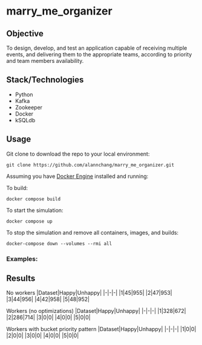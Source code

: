 # marry_me_organizer

## Objective

To design, develop, and test an application capable of receiving multiple events, and delivering them to the appropriate teams, according to priority and team members availability.

## Stack/Technologies

- Python
- Kafka
- Zookeeper
- Docker
- kSQLdb

## Usage

Git clone to download the repo to your local environment:
```
git clone https://github.com/alannchang/marry_me_organizer.git
```

Assuming you have [Docker Engine](https://docs.docker.com/engine/) installed and running:

To build:
```
docker compose build
```

To start the simulation:
```
docker compose up
```

To stop the simulation and remove all containers, images, and builds: 
```
docker-compose down --volumes --rmi all
```



### Examples:



## Results

No workers
|Dataset|Happy|Unhappy|
|-|-|-|
|1|45|955|
|2|47|953|
|3|44|956|
|4|42|958|
|5|48|952|

Workers (no optimizations)
|Dataset|Happy|Unhappy|
|-|-|-|
|1|328|672|
|2|286|714|
|3|0|0|
|4|0|0|
|5|0|0|

Workers with bucket priority pattern
|Dataset|Happy|Unhappy|
|-|-|-|
|1|0|0|
|2|0|0|
|3|0|0|
|4|0|0|
|5|0|0|
